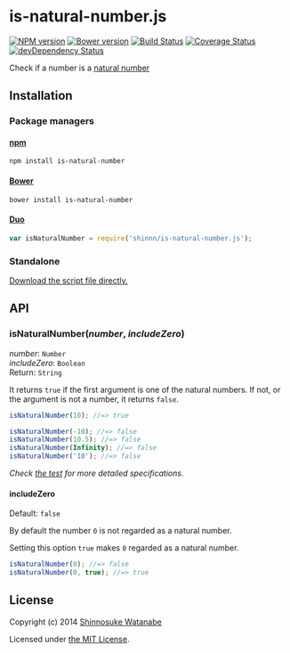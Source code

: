 # is-natural-number.js

[![NPM version](https://img.shields.io/npm/v/is-natural-number.svg?style=flat)](https://www.npmjs.com/package/is-natural-number)
[![Bower version](https://img.shields.io/bower/v/is-natural-number.svg?style=flat)](https://github.com/shinnn/is-natural-number.js/releases)
[![Build Status](https://travis-ci.org/shinnn/is-natural-number.js.svg)](https://travis-ci.org/shinnn/is-natural-number.js)
[![Coverage Status](https://img.shields.io/coveralls/shinnn/is-natural-number.js.svg?style=flat)](https://coveralls.io/r/shinnn/is-natural-number.js?branch=master)
[![devDependency Status](https://david-dm.org/shinnn/is-natural-number.js/dev-status.svg)](https://david-dm.org/shinnn/is-natural-number.js#info=devDependencies)

Check if a number is a [natural number](http://wikipedia.org/wiki/Natural_number)

## Installation

### Package managers

#### [npm](https://www.npmjs.com/)

```
npm install is-natural-number
```

#### [Bower](http://bower.io/)

```
bower install is-natural-number
```

#### [Duo](http://duojs.org/)

```javascript
var isNaturalNumber = require('shinnn/is-natural-number.js');
```

### Standalone

[Download the script file directly.](https://raw.githubusercontent.com/shinnn/is-natural-number.js/master/is-natural-number.js)

## API

### isNaturalNumber(*number*, *includeZero*)

*number*: `Number`  
*includeZero*: `Boolean`  
Return: `String`

It returns `true` if the first argument is one of the natural numbers. If not, or the argument is not a number, it returns `false`.

```javascript
isNaturalNumber(10); //=> true

isNaturalNumber(-10); //=> false
isNaturalNumber(10.5); //=> false
isNaturalNumber(Infinity); //=> false
isNaturalNumber('10'); //=> false
```

*Check [the test](./test.js) for more detailed specifications.*

#### includeZero

Default: `false`

By default the number `0` is not regarded as a natural number.

Setting this option `true` makes `0` regarded as a natural number.

```javascript
isNaturalNumber(0); //=> false
isNaturalNumber(0, true); //=> true
```

## License

Copyright (c) 2014 [Shinnosuke Watanabe](https://github.com/shinnn)

Licensed under [the MIT License](./LICENSE).
